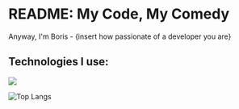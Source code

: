 <h1 align="left">README: My Code, My Comedy</h1>
<p align="left">Anyway, I'm Boris - {insert how passionate of a developer you are}</p>
<h2 align="left">Technologies I use:</h3>
<p align="left">
  <img src="https://skillicons.dev/icons?i=py,java,ts,go,spring,react,html,css,git,docker" />
</p>

![Top Langs](https://github-readme-stats.vercel.app/api/top-langs/?username=bskokdev&layout=compact)
